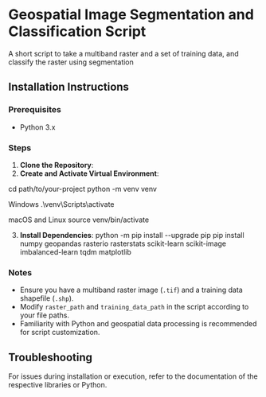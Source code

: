 # Geospatial Image Segmentation and Classification Script
A short script to take a multiband raster and a set of training data, and classify the raster using segmentation

## Installation Instructions

### Prerequisites
- Python 3.x

### Steps
1. **Clone the Repository**:
2. **Create and Activate Virtual Environment**:

cd path/to/your-project
python -m venv venv

Windows
.\venv\Scripts\activate

macOS and Linux
source venv/bin/activate

3. **Install Dependencies**:
python -m pip install --upgrade pip
pip install numpy geopandas rasterio rasterstats scikit-learn scikit-image imbalanced-learn tqdm matplotlib

### Notes
- Ensure you have a multiband raster image (`.tif`) and a training data shapefile (`.shp`).
- Modify `raster_path` and `training_data_path` in the script according to your file paths.
- Familiarity with Python and geospatial data processing is recommended for script customization.

## Troubleshooting
For issues during installation or execution, refer to the documentation of the respective libraries or Python.
